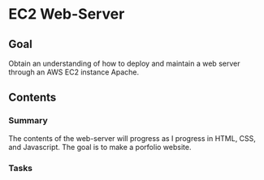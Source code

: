 # EC2 Web-Server

## Goal
Obtain an understanding of how to deploy and maintain a web server through an AWS EC2 instance Apache.

## Contents
### Summary
The contents of the web-server will progress as I progress in HTML, CSS, and Javascript. The goal is to make a porfolio website.

### Tasks
